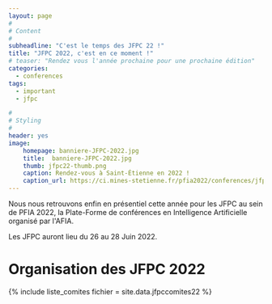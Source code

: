 ```yaml
---
layout: page
#
# Content
#
subheadline: "C'est le temps des JFPC 22 !"
title: "JFPC 2022, c'est en ce moment !"
# teaser: "Rendez vous l'année prochaine pour une prochaine édition"
categories:
  - conferences
tags:
  - important
  - jfpc

#
# Styling
#
header: yes
image:
    homepage: banniere-JFPC-2022.jpg
    title:  banniere-JFPC-2022.jpg
    thumb: jfpc22-thumb.png
    caption: Rendez-vous à Saint-Étienne en 2022 ! 
    caption_url: https://ci.mines-stetienne.fr/pfia2022/conferences/jfpc/
---
```


Nous nous retrouvons enfin en présentiel cette année pour les JFPC au sein de PFIA 2022, la Plate-Forme de conférences en Intelligence Artificielle organisé par l'AFIA. 

Les JFPC auront lieu du 26 au 28 Juin 2022.

# Organisation des JFPC 2022

{% include liste_comites fichier = site.data.jfpccomites22 %}
